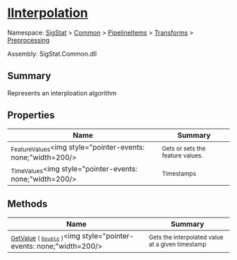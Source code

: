 # [IInterpolation](./IInterpolation.md)

Namespace: [SigStat]() > [Common](./../../../README.md) > [PipelineItems]() > [Transforms]() > [Preprocessing](./README.md)

Assembly: SigStat.Common.dll

## Summary
Represents an interploation algorithm

## Properties

| Name | Summary | 
| --- | --- | 
| <sub>FeatureValues</sub><img style="pointer-events: none;"width=200/></div>| <sub>Gets or sets the feature values.</sub>| <br>
| <sub>TimeValues</sub><img style="pointer-events: none;"width=200/></div>| <sub>Timestamps</sub>| <br>


## Methods

| Name | Summary | 
| --- | --- | 
| <sub>[GetValue](./Methods/IInterpolation-100663762.md) ( [`Double`](https://docs.microsoft.com/en-us/dotnet/api/System.Double) )</sub><img style="pointer-events: none;"width=200/></div>| <sub>Gets the interpolated value at a given timestamp</sub>| <br>


